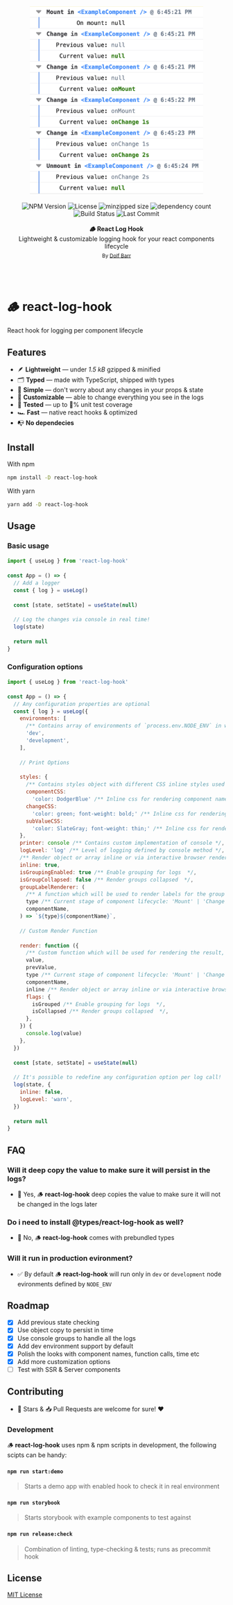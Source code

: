 <div align="center">
  <div align="center">
  <img src="./react-log-hook-screenshot.png" alt="React Log Hook Screenshot" width=400 />
  <br>
  <br>
  </div>
  <img src="https://badgen.net/npm/v/react-log-hook" alt="NPM Version" />
   <img src="https://badgen.net/npm/license/react-log-hook" alt="License" />
  <img src="https://badgen.net/bundlephobia/minzip/react-log-hook" alt="minzipped size"/>
  <img src="https://badgen.net/bundlephobia/dependency-count/react-log-hook" alt="dependency count"/>
  <img src="https://github.com/dolfbarr/react-log-hook/actions/workflows/main.yml/badge.svg" alt="Build Status" />
  <img src="https://badgen.net/github/last-commit/dolfbarr/react-log-hook/main" alt="Last Commit" />
  <br>
  <br>
  <div align="center"><strong>🪵 React Log Hook</strong></div>
  <div align="center"> Lightweight & customizable logging hook for your react components lifecycle</div>

  <div align="center">
  <sub>By <a href="https://twitter.com/dolfbarr">Dolf Barr</a></sub>
  </div>
  <br>
  <br>
  <br>
</div>

# 🪵 react-log-hook
React hook for logging per component lifecycle

## Features
- 🪶 **Lightweight** — under *1.5 kB* gzipped & minified
- 🗂️ **Typed** — made with TypeScript, shipped with types
- 🥰 **Simple** — don't worry about any changes in your props & state
- 🔧 **Customizable** — able to change everything you see in the logs
- 🔬 **Tested** — up to 💯% unit test coverage
- 🏎️ **Fast** — native react hooks & optimized
- 📭 **No dependecies**



## Install

With npm

```sh
npm install -D react-log-hook
```

With yarn

```sh
yarn add -D react-log-hook
```

## Usage

### Basic usage

```javascript
import { useLog } from 'react-log-hook'

const App = () => {
  // Add a logger
  const { log } = useLog()

  const [state, setState] = useState(null)

  // Log the changes via console in real time!
  log(state)

  return null
}
```

### Configuration options

```javascript
import { useLog } from 'react-log-hook'

const App = () => {
  // Any configuration properties are optional
  const { log } = useLog({
    environments: [
      /** Contains array of environments of `process.env.NODE_ENV` in which logging will be allowed  */
      'dev',
      'development',
    ],

    // Print Options

    styles: {
      /** Contains styles object with different CSS inline styles used in logging */
      componentCSS:
        'color: DodgerBlue' /** Inline css for rendering component name in the logs */,
      changeCSS:
        'color: green; font-weight: bold;' /** Inline css for rendering current value in the logs */,
      subValueCSS:
        'color: SlateGray; font-weight: thin;' /** Inline css for rendering any additional data like time or previous value in the logs */,
    },
    printer: console /** Contains custom implementation of console */,
    logLevel: 'log' /** Level of logging defined by console method */,
    /** Render object or array inline or via interactive browser renderer */
    inline: true,
    isGroupingEnabled: true /** Enable grouping for logs  */,
    isGroupCollapsed: false /** Render groups collapsed  */,
    groupLabelRenderer: (
      /** A function which will be used to render labels for the group  */
      type /** Current stage of component lifecycle: 'Mount' | 'Change' | 'Unmount'  */,
      componentName,
    ) => `${type}${componentName}`,

    // Custom Render Function

    render: function ({
      /** Custom function which will be used for rendering the result, provided with useful data */
      value,
      prevValue,
      type /** Current stage of component lifecycle: 'Mount' | 'Change' | 'Unmount' */,
      componentName,
      inline /** Render object or array inline or via interactive browser renderer */,
      flags: {
        isGrouped /** Enable grouping for logs  */,
        isCollapsed /** Render groups collapsed  */,
      },
    }) {
      console.log(value)
    },
  })

  const [state, setState] = useState(null)

  // It's possible to redefine any configuration option per log call!
  log(state, {
    inline: false,
    logLevel: 'warn',
  })

  return null
}
```

## FAQ

### Will it deep copy the value to make sure it will persist in the logs?

- 🎉 Yes, 🪵 **react-log-hook** deep copies the value to make sure it will not be changed in the logs later

### Do i need to install @types/react-log-hook as well?

- 💪 No, 🪵 **react-log-hook** comes with prebundled types

### Will it run in production evironment?

- ✅ By default 🪵 **react-log-hook** will run only in `dev` or `development` node evironments defined by `NODE_ENV`

## Roadmap

- [x] Add previous state checking
- [x] Use object copy to persist in time
- [x] Use console groups to handle all the logs
- [x] Add dev environment support by default
- [x] Polish the looks with component names, function calls, time etc
- [x] Add more customization options
- [ ] Test with SSR & Server components

## Contributing

- 🌟 Stars & 📥 Pull Requests are welcome for sure! ❤️

### Development

🪵 **react-log-hook** uses npm & npm scripts in development, the following scipts can be handy:

#### `npm run start:demo`
> Starts a demo app with enabled hook to check it in real environment

#### `npm run storybook`
> Starts storybook with example components to test against

#### `npm run release:check`
> Combination of linting, type-checking & tests; runs as precommit hook

## License

[MIT License](LICENSE)
